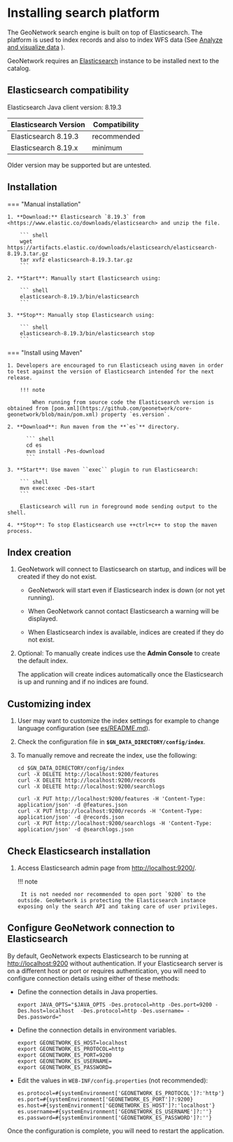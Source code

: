 # Installing search platform

The GeoNetwork search engine is built on top of Elasticsearch. The platform is used to index records and also to index WFS data (See [Analyze and visualize data](../user-guide/analyzing/data.md) ).

GeoNetwork requires an [Elasticsearch](https://www.elastic.co/products/elasticsearch) instance to be installed next to the catalog.


## Elasticsearch compatibility

Elasticsearch Java client version: 8.19.3

| Elasticsearch Version | Compatibility |
|-----------------------| ------------- |
| Elasticsearch 8.19.3  | recommended   |
| Elasticsearch 8.19.x  | minimum       |

Older version may be supported but are untested.


## Installation

=== "Manual installation"
        
    1. **Download:** Elasticsearch `8.19.3` from <https://www.elastic.co/downloads/elasticsearch> and unzip the file.

        ``` shell
        wget https://artifacts.elastic.co/downloads/elasticsearch/elasticsearch-8.19.3.tar.gz
        tar xvfz elasticsearch-8.19.3.tar.gz
        ```

    2. **Start**: Manually start Elasticsearch using:

        ``` shell
        elasticsearch-8.19.3/bin/elasticsearch
        ```

    3. **Stop**: Manually stop Elasticsearch using:

        ``` shell
        elasticsearch-8.19.3/bin/elasticsearch stop
        ```
        
=== "Install using Maven"

    1. Developers are encouraged to run Elasticseach using maven in order to test against the version of Elasticsearch intended for the next release.
    
        !!! note
            
            When running from source code the Elasticsearch version is obtained from [pom.xml](https://github.com/geonetwork/core-geonetwork/blob/main/pom.xml) property `es.version`.
    
    2. **Download**: Run maven from the **`es`** directory.

          ``` shell
          cd es
          mvn install -Pes-download
          ```
    
    3. **Start**: Use maven ``exec`` plugin to run Elasticsearch:
    
        ``` shell
        mvn exec:exec -Des-start
        ```
        
        Elasticsearch will run in foreground mode sending output to the shell.

    4. **Stop**: To stop Elasticsearch use ++ctrl+c++ to stop the maven process.

## Index creation

1. GeoNetwork will connect to Elasticsearch on startup, and indices will be created if they do not exist.
   
    * GeoNetwork will start even if Elasticsearch index is down (or not yet running).
    
    * When GeoNetwork cannot contact Elasticsearch a warning will be displayed.
    
    * When Elasticsearch index is available, indices are created if they do not exist.

2. Optional: To manually create indices use the **Admin Console** to create the default index.
   
    The application will create indices automatically once the Elasticsearch is up and running and if no indices are found.

## Customizing index

1. User may want to customize the index settings for example to change language configuration (see [es/README.md](https://github.com/geonetwork/core-geonetwork/tree/main/es#readme)).

2. Check the configuration file in **`$GN_DATA_DIRECTORY/config/index`**.

3. To manually remove and recreate the index, use the following:
    
    ``` shell
    cd $GN_DATA_DIRECTORY/config/index
    curl -X DELETE http://localhost:9200/features
    curl -X DELETE http://localhost:9200/records
    curl -X DELETE http://localhost:9200/searchlogs
    
    curl -X PUT http://localhost:9200/features -H 'Content-Type: application/json' -d @features.json
    curl -X PUT http://localhost:9200/records -H 'Content-Type: application/json' -d @records.json
    curl -X PUT http://localhost:9200/searchlogs -H 'Content-Type: application/json' -d @searchlogs.json
    ```

## Check Elasticsearch installation

1. Access Elasticsearch admin page from <http://localhost:9200/>.

    !!! note
    
        It is not needed nor recommended to open port `9200` to the outside. GeoNetwork is protecting the Elasticsearch instance exposing only the search API and taking care of user privileges.

## Configure GeoNetwork connection to Elasticsearch

By default, GeoNetwork expects Elasticsearch to be running at <http://localhost:9200> without authentication. If your Elasticsearch server is on a different host or port or requires authentication, you will need to configure connection details using either of these methods:

* Define the connection details in Java properties.

  ```shell
  export JAVA_OPTS="$JAVA_OPTS -Des.protocol=http -Des.port=9200 -Des.host=localhost  -Des.protocol=http -Des.username= -Des.password="
  ```

* Define the connection details in environment variables.

  ```shell
  export GEONETWORK_ES_HOST=localhost
  export GEONETWORK_ES_PROTOCOL=http
  export GEONETWORK_ES_PORT=9200
  export GEONETWORK_ES_USERNAME=
  export GEONETWORK_ES_PASSWORD=
  ```

* Edit the values in ```WEB-INF/config.properties``` (not recommended):

  ```properties
  es.protocol=#{systemEnvironment['GEONETWORK_ES_PROTOCOL']?:'http'}
  es.port=#{systemEnvironment['GEONETWORK_ES_PORT']?:9200}
  es.host=#{systemEnvironment['GEONETWORK_ES_HOST']?:'localhost'}
  es.username=#{systemEnvironment['GEONETWORK_ES_USERNAME']?:''}
  es.password=#{systemEnvironment['GEONETWORK_ES_PASSWORD']?:''}
  ```

Once the configuration is complete, you will need to restart the application.
